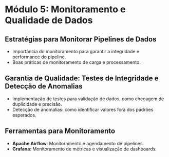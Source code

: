 # Módulo 5: Monitoramento e Qualidade de Dados

## Estratégias para Monitorar Pipelines de Dados
- Importância do monitoramento para garantir a integridade e performance do pipeline.
- Boas práticas de monitoramento de carga e processamento.

## Garantia de Qualidade: Testes de Integridade e Detecção de Anomalias
- Implementação de testes para validação de dados, como checagem de duplicidade e precisão.
- Detecção de anomalias: como identificar valores fora dos padrões esperados.

## Ferramentas para Monitoramento
- **Apache Airflow**: Monitoramento e agendamento de pipelines.
- **Grafana**: Monitoramento de métricas e visualização de dashboards.
